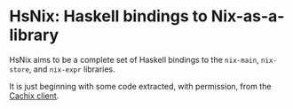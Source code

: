 # HsNix: Haskell bindings to Nix-as-a-library

HsNix aims to be a complete set of Haskell bindings to the `nix-main`, `nix-store`, and `nix-expr` libraries.

It is just beginning with some code extracted, with permission, from the [Cachix client](https://github.com/cachix/cachix/). 
